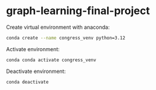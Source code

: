 # graph-learning-final-project

Create virtual environment with anaconda:

```bash
conda create --name congress_venv python=3.12
```

Activate environment:

```bash
conda conda activate congress_venv
```

Deactivate environment:

```bash
conda deactivate
```